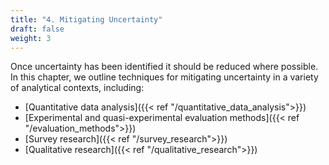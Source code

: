 ```yaml
---
title: "4. Mitigating Uncertainty"
draft: false
weight: 3
---
```


Once uncertainty has been identified it should be reduced where possible. In this chapter, we outline techniques for mitigating uncertainty in a variety of analytical contexts, including:
- [Quantitative data analysis]({{< ref "/quantitative_data_analysis">}})
- [Experimental and quasi-experimental evaluation methods]({{< ref "/evaluation_methods">}})
- [Survey research]({{< ref "/survey_research">}})
- [Qualitative research]({{< ref "/qualitative_research">}})




